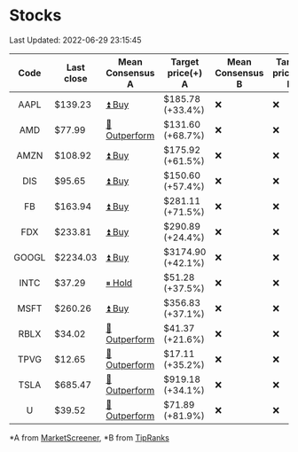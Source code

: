 # Stocks
Last Updated: 2022-06-29 23:15:45

|Code|Last close|Mean Consensus A|Target price(+) A|Mean Consensus B|Target price(+) B|
|:--:|-|-|-|-|-|
|AAPL|$139.23|[⏫ Buy](https://m.marketscreener.com/quote/stock/-4849/)|$185.78 (+33.4%)|❌|❌|
|AMD|$77.99|[🔼 Outperform](https://m.marketscreener.com/quote/stock/-19475876/)|$131.60 (+68.7%)|❌|❌|
|AMZN|$108.92|[⏫ Buy](https://m.marketscreener.com/quote/stock/-12864605/)|$175.92 (+61.5%)|❌|❌|
|DIS|$95.65|[⏫ Buy](https://m.marketscreener.com/quote/stock/-4842/)|$150.60 (+57.4%)|❌|❌|
|FB|$163.94|[⏫ Buy](https://m.marketscreener.com/quote/stock/-10547141/)|$281.11 (+71.5%)|❌|❌|
|FDX|$233.81|[⏫ Buy](https://m.marketscreener.com/quote/stock/-12585/)|$290.89 (+24.4%)|❌|❌|
|GOOGL|$2234.03|[⏫ Buy](https://m.marketscreener.com/quote/stock/-24203373/)|$3174.90 (+42.1%)|❌|❌|
|INTC|$37.29|[⏸ Hold](https://m.marketscreener.com/quote/stock/-4829/)|$51.28 (+37.5%)|❌|❌|
|MSFT|$260.26|[⏫ Buy](https://m.marketscreener.com/quote/stock/-4835/)|$356.83 (+37.1%)|❌|❌|
|RBLX|$34.02|[🔼 Outperform](https://m.marketscreener.com/quote/stock/-117793644/)|$41.37 (+21.6%)|❌|❌|
|TPVG|$12.65|[🔼 Outperform](https://m.marketscreener.com/quote/stock/-15933327/)|$17.11 (+35.2%)|❌|❌|
|TSLA|$685.47|[🔼 Outperform](https://m.marketscreener.com/quote/stock/-6344549/)|$919.18 (+34.1%)|❌|❌|
|U|$39.52|[🔼 Outperform](https://m.marketscreener.com/quote/stock/-112492634/)|$71.89 (+81.9%)|❌|❌|


*A from [MarketScreener](https://www.marketscreener.com), *B from [TipRanks](https://www.tipranks.com)
